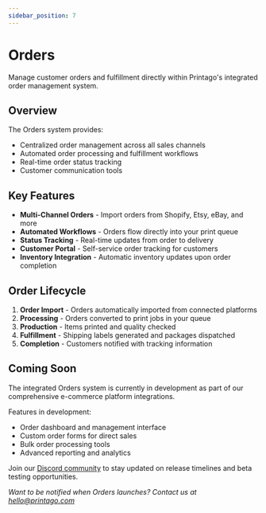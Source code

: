 ```yaml
---
sidebar_position: 7
---
```


# Orders

Manage customer orders and fulfillment directly within Printago's integrated order management system.

## Overview

The Orders system provides:
- Centralized order management across all sales channels
- Automated order processing and fulfillment workflows
- Real-time order status tracking
- Customer communication tools

## Key Features

- **Multi-Channel Orders** - Import orders from Shopify, Etsy, eBay, and more
- **Automated Workflows** - Orders flow directly into your print queue
- **Status Tracking** - Real-time updates from order to delivery
- **Customer Portal** - Self-service order tracking for customers
- **Inventory Integration** - Automatic inventory updates upon order completion

## Order Lifecycle

1. **Order Import** - Orders automatically imported from connected platforms
2. **Processing** - Orders converted to print jobs in your queue
3. **Production** - Items printed and quality checked
4. **Fulfillment** - Shipping labels generated and packages dispatched
5. **Completion** - Customers notified with tracking information

## Coming Soon

The integrated Orders system is currently in development as part of our comprehensive e-commerce platform integrations. 

Features in development:
- Order dashboard and management interface
- Custom order forms for direct sales
- Bulk order processing tools
- Advanced reporting and analytics

Join our [Discord community](https://discord.gg/RCFA2u99De) to stay updated on release timelines and beta testing opportunities.

*Want to be notified when Orders launches? Contact us at [hello@printago.com](mailto:hello@printago.com)*
